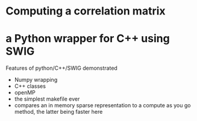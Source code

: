 Computing a correlation matrix
===============================
a Python wrapper for C++ using SWIG
===================================

Features of python/C++/SWIG demonstrated
* Numpy wrapping
* C++ classes
* openMP
* the simplest makefile ever
* compares an in memory sparse representation to a compute as you go method, the latter being faster here
